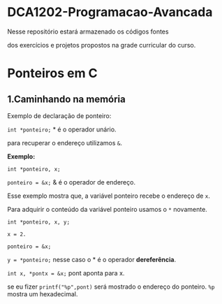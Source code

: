 # DCA1202-Programacao-Avancada

Nesse repositório estará armazenado os códigos fontes 

dos exercícios e projetos propostos na grade curricular do curso.

# Ponteiros em C

## 1.Caminhando na memória

 Exemplo de declaração de ponteiro: 

 `int *ponteiro;` * é o operador unário.

 para recuperar o endereço utilizamos `&`.
 

 **Exemplo:**

 `int *ponteiro, x;`
 
 `ponteiro = &x;` & é o operador de endereço.

 Esse exemplo mostra que, a variável ponteiro recebe o endereço de `x`.
 
 Para adquirir o conteúdo da variável ponteiro usamos o `*` novamente.
 
 `int *ponteiro, x, y;`
 
 `x = 2.`
 
 `ponteiro = &x;`
 
 `y = *ponteiro;` nesse caso o * é o operador **dereferência**.
 
 `int x, *pontx = &x;` pont aponta para x.
 
 se eu fizer `printf("%p",pont)` será mostrado o endereço do ponteiro. `%p` mostra um hexadecimal.
